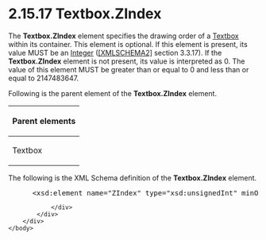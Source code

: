 <html dir="LTR" xmlns:mshelp="http://msdn.microsoft.com/mshelp" xmlns:ddue="http://ddue.schemas.microsoft.com/authoring/2003/5" xmlns:xlink="http://www.w3.org/1999/xlink" xmlns:tool="http://www.microsoft.com/tooltip">
    <head>
        <meta http-equiv="Content-Type" content="text/html; CHARSET=utf-8"></meta>
        <meta name="save" content="history"></meta>
        <title>2.15.17 Textbox.ZIndex</title>
        <xml>
            <mshelp:toctitle title="2.15.17 Textbox.ZIndex"></mshelp:toctitle>
            <mshelp:rltitle title="[MS-RDL]: Textbox.ZIndex"></mshelp:rltitle>
            <mshelp:keyword index="A" term="3f28f4f6-2402-43b7-9595-d6d1421b0df1"></mshelp:keyword>
            <mshelp:attr name="DCSext.ContentType" value="open specification"></mshelp:attr>
            <mshelp:attr name="AssetID" value="3f28f4f6-2402-43b7-9595-d6d1421b0df1"></mshelp:attr>
            <mshelp:attr name="TopicType" value="kbRef"></mshelp:attr>
            <mshelp:attr name="DCSext.Title" value="[MS-RDL]: Textbox.ZIndex" />
        </xml>
    </head>
    <body>
        <div id="header">
            <h1 class="heading">2.15.17 Textbox.ZIndex</h1>
        </div>
        <div id="mainSection">
            <div id="mainBody">
                <div id="allHistory" class="saveHistory"></div>
                <div id="sectionSection0" class="section" name="collapseableSection">
                    

<p>The <b>Textbox.ZIndex</b> element specifies the drawing
order of a <a href="469d0032-b5ec-43d9-ab36-d3a88b9cc1f6.htm">Textbox</a>
within its container. This element is optional. If this element is present, its
value MUST be an <a href="176fbb59-c3e2-430c-b1bb-37fd15df813e.htm">Integer</a>
(<a href="https://go.microsoft.com/fwlink/?LinkId=90610">[XMLSCHEMA2]</a>
section 3.3.17). If the <b>Textbox.ZIndex</b> element is not present, its value
is interpreted as 0. The value of this element MUST be greater than or
equal to 0 and less than or equal to 2147483647.</p>

<p>Following is the parent element of the <b>Textbox.ZIndex</b>
element.</p>

<table>
 <thead>
  <tr>
   <th>
   <p>Parent elements</p>
   </th>
  </tr>
 </thead>
 <tr>
  <td>
  <p>Textbox</p>
  </td>
 </tr>
</table>

<p>The following is the XML Schema definition of the <b>Textbox.ZIndex</b>
element.</p>

<dl>
<dd>
<div><pre> &lt;xsd:element name=&quot;ZIndex&quot; type=&quot;xsd:unsignedInt&quot; minOccurs=&quot;0&quot; /&gt;
</pre></div>
</dd></dl>


                </div>
            </div>
        </div>
    </body>
</html>